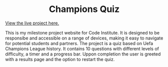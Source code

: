 <h1 align="center">Champions Quiz</h1>

 [View the live project here.](https://adrianmoldoveanu.github.io/milestone-1/)

 This is my milestone project website for Code Institute. 
 It is designed to be responsibe and accessible on a range of devices, making it easy to navigate for potential students and partners.
 The project is a quiz based on Uefa Champions League history.
 It contains 10 questions with different levels of difficulty, a timer and a progress bar.
 Uppon completion the user is greeted with a results page and the option to restart the quiz.
